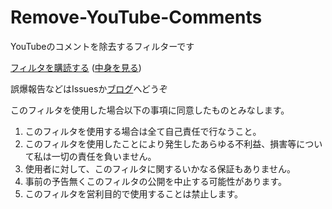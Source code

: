 # Remove-YouTube-Comments

YouTubeのコメントを除去するフィルターです

[フィルタを購読する](https://subscribe.adblockplus.org/?location=https://raw.githubusercontent.com/P4suta/Remove-YouTube-Comments/main/Adblock_Plus_list.txt) ([中身を見る](https://raw.githubusercontent.com/P4suta/Remove-YouTube-Comments/main/Adblock_Plus_list.txt&title=Remove-YouTube-Comments))

誤爆報告などはIssuesか[ブログ](https://www.yasunobusakashita.jp/youtubenokomentowopcdefei-biao-shi-nisuru/)へどうぞ

このフィルタを使用した場合以下の事項に同意したものとみなします。

1. このフィルタを使用する場合は全て自己責任で行なうこと。
2. このフィルタを使用したことにより発生したあらゆる不利益、損害等について私は一切の責任を負いません。
3. 使用者に対して、このフィルタに関するいかなる保証もありません。
4. 事前の予告無くこのフィルタの公開を中止する可能性があります。
5. このフィルタを営利目的で使用することは禁止します。
